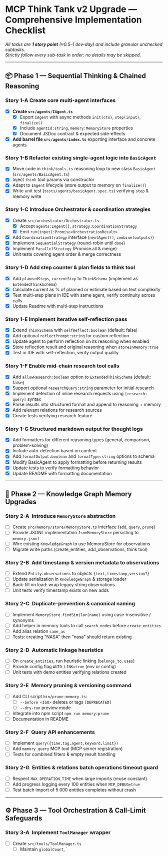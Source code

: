 # MCP Think Tank v2 Upgrade — Comprehensive Implementation Checklist  
*All tasks are **1 story point** (≈0.5–1 dev-day) and include granular unchecked subtasks.  
Strictly follow every sub-task in order; no details may be skipped.*

---

## 📦 Phase 1 — Sequential Thinking & Chained Reasoning

### **Story 1-A Create core multi-agent interfaces**
- [x] **Create `src/agents/IAgent.ts`**
  - [x] Export `IAgent` with async methods `init(ctx)`, `step(input)`, `finalize()`
  - [x] Include `agentId:string`, `memory:MemoryStore` properties
  - [x] Document JSDoc contract & expected side-effects
- [x] **Add barrel file `src/agents/index.ts`** exporting interface and concrete agents

### **Story 1-B Refactor existing single-agent logic into `BasicAgent`**
- [x] Move code in `think/tools.ts` reasoning loop to new class `BasicAgent` (`src/agents/BasicAgent.ts`)
- [x] Inject `think` tool params via constructor
- [x] Adapt to `IAgent` lifecycle (store output to memory on `finalize()`)
- [x] Write unit test (`tests/agents/basicAgent.spec.ts`) verifying `step` & memory write

### **Story 1-C Introduce Orchestrator & coordination strategies**
- [x] Create `src/orchestrator/Orchestrator.ts`
  - [x] Accept `agents:IAgent[]`, `strategy:CoordinationStrategy`
  - [x] Emit `run(input):Promise<OrchestrationResult>`
- [x] Add `CoordinationStrategy` interface (`nextAgent()`, `combine(outputs)`)
- [x] Implement `SequentialStrategy` (round-robin until `done`)
- [x] Implement `ParallelStrategy` (Promise.all & merge)
- [x] Unit tests covering agent order & merge correctness

### **Story 1-D Add step counter & plan fields to think tool**
- [x] Add `plannedSteps`, `currentStep` to `ThinkSchema` (implement as `ExtendedThinkSchema`)
- [x] Calculate current as % of planned or estimate based on text complexity
- [x] Test multi-step plans in IDE with same agent, verify continuity across calls
- [x] Update Readme with multi-step instructions

### **Story 1-E Implement iterative self-reflection pass**
- [x] Extend `ThinkSchema` with `selfReflect:boolean` (default: false)
- [x] Add optional `reflectPrompt:string` for custom reflection
- [x] Update agent to perform reflection on its reasoning when enabled
- [x] Store reflection result and original reasoning when `storeInMemory:true`
- [x] Test in IDE with self-reflection, verify output quality

### **Story 1-F Enable mid-chain research tool calls**
- [x] Add `allowResearch:boolean` option to `ExtendedThinkSchema` (default: false)
- [x] Support optional `researchQuery:string` parameter for initial research
- [x] Implement detection of inline research requests using `[research: query]` syntax
- [x] Parse results into structured format and append to reasoning + memory
- [x] Add relevant relations for research sources
- [x] Create tests verifying research feature

### **Story 1-G Structured markdown output for thought logs**
- [x] Add formatters for different reasoning types (general, comparison, problem-solving)
- [x] Include auto-detection based on content
- [x] Add `formatOutput:boolean` and `formatType:string` options to schema
- [x] Modify BasicAgent to apply formatting before returning results
- [x] Update tests to verify formatting behavior
- [x] Update README with formatting documentation

---

## 🧠 Phase 2 — Knowledge Graph Memory Upgrades

### **Story 2-A Introduce `MemoryStore` abstraction**
- [ ] Create `src/memory/store/MemoryStore.ts` interface (`add`, `query`, `prune`)
- [ ] Provide JSONL implementation `JsonMemoryStore` persisting to `memory.jsonl`
- [ ] Wire existing `KnowledgeGraph` to use MemoryStore for observations
- [ ] Migrate write paths (create_entities, add_observations, think tool)

### **Story 2-B Add timestamp & version metadata to observations**
- [ ] Extend `Entity.observations` to objects `{text,timestamp,version?}`
- [ ] Update serialization in `KnowledgeGraph` & storage loader
- [ ] Back-fill on load: wrap legacy string observations
- [ ] Unit tests verify timestamp exists on new adds

### **Story 2-C Duplicate-prevention & canonical naming**
- [ ] Implement `MemoryStore.findSimilar(name)` using case-insensitive / synonyms
- [ ] Add helper in memory tools to call `search_nodes` before `create_entities`
- [ ] Add alias relation `same_as`
- [ ] Tests: creating "NASA" then "nasa" should return existing

### **Story 2-D Automatic linkage heuristics**
- [ ] On `create_entities`, run heuristic linking (`belongs_to`, `uses`)
- [ ] Provide config flag `AUTO_LINK=true` (env or config)
- [ ] Unit tests with demo entities verifying relations created

### **Story 2-E Memory pruning & versioning command**
- [ ] Add CLI script `bin/prune-memory.ts`:
  - [ ] `--before <ISO>` deletes or tags `[DEPRECATED]`
  - [ ] `--dry-run` preview mode
- [ ] Integrate into npm script `npm run memory:prune`
- [ ] Documentation in README

### **Story 2-F Query API enhancements**
- [ ] Implement `query({time,tag,agent,keyword,limit})`
- [ ] Add `memory_query` MCP tool (MCP server registration)
- [ ] Tests for combined filters & empty result handling

### **Story 2-G Entities & relations batch operations timeout guard**
- [ ] Respect `MAX_OPERATION_TIME` when large imports (reuse constant)
- [ ] Add progress logging every 100 entities when `MCP_DEBUG=true`
- [ ] Test batch import of 5 000 entities completes without crash

---

## ⚙️ Phase 3 — Tool Orchestration & Call-Limit Safeguards

### **Story 3-A Implement `ToolManager` wrapper**
- [ ] Create `src/tools/ToolManager.ts`
  - [ ] Maintain `globalCount`, `